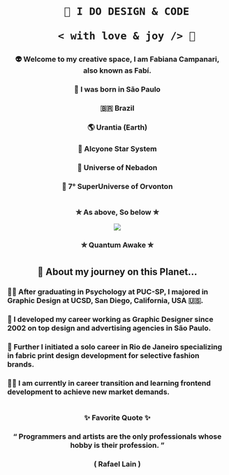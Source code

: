  <h1 align="center">  
    
        🎨 I DO DESIGN & CODE 

         < with love & joy /> 🤎  
</h1>

### <p align="center"> 👽 Welcome to my creative space, I am Fabiana Campanari, also known as Fabí. </p>

###  <p align="center"> 🏡 I was born in São Paulo </p>

###  <p align="center"> 🇧🇷 Brazil </P>

###  <p align="center"> 🌎 Urantia (Earth) </p>

###  <p align="center"> 💫 Alcyone Star System </p>

###  <p align="center"> 🔅 Universe of Nebadon </p>

###  <p align="center"> 🔆 7° SuperUniverse of Orvonton </p>
 
#

### <p align="center"> ✮ As above, So below ✮ </p>
   
<p align="center">
  <img src="https://user-images.githubusercontent.com/113218619/207962226-673d57ec-c076-47c4-8f8a-c1e57e834f6f.gif" />

### <p align="center"> ✮ Quantum Awake ✮ </p> 

#
                
## <p align="center"> 🚀 About my journey on this Planet...  </p>

### 👩‍🎓 After graduating in Psychology at PUC-SP, I majored in Graphic Design at UCSD, San Diego, California, USA 🇺🇸. </p>

### 🎨 I developed my career working as Graphic Designer since 2002 on top design and advertising agencies in São Paulo.

### 👗 Further I initiated a solo career in Rio de Janeiro specializing in fabric print design development for selective fashion brands.

### 👩‍💻 I am currently in career transition and learning frontend development to achieve new market demands.

#

### <p align="center">  ✨ Favorite Quote ✨  
 
### <p align="center"> “ Programmers and artists are the only professionals whose hobby is their profession. ”

### <p align="center"> ( Rafael Lain ) 




 
 
